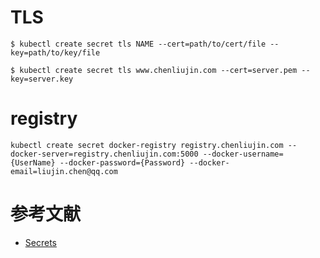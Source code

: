 # TLS
```
$ kubectl create secret tls NAME --cert=path/to/cert/file --key=path/to/key/file
```

```
$ kubectl create secret tls www.chenliujin.com --cert=server.pem --key=server.key
```

# registry 
```
kubectl create secret docker-registry registry.chenliujin.com --docker-server=registry.chenliujin.com:5000 --docker-username={UserName} --docker-password={Password} --docker-email=liujin.chen@qq.com
```

# 参考文献
- [Secrets](https://kubernetes.io/docs/concepts/configuration/secret/)
